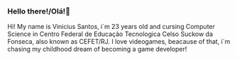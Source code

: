 ### Hello there!/Olá!👋
Hi! My name is Vinicius Santos, i´m 23 years old and cursing Computer Science in Centro Federal de Educação Tecnologica Celso Suckow da Fonseca, also known as CEFET/RJ.
I love videogames, beacause of that, i´m chasing my childhood dream of becoming a game developer!

<!--
**N0stalgiaUltra/N0stalgiaUltra** is a ✨ _special_ ✨ repository because its `README.md` (this file) appears on your GitHub profile.

## Portfolio (with some downloadble games!)
https://drive.google.com/drive/folders/1S_gZ31EbsS5oFb5R5thur_g8ztgPPNrB

## Knowledge:
- C# (for unity)
- Unity
- Git
- Java
- Python
- PostgreSQL

- 🔭 I’m currently working on a rhythm game for Wolfbyte IEEE

- 🌱 Past Projects:
- Blade Arena
- Witchcraft
- Batalhas da História do Brasil (BHB)

- 📫 How to reach me: 
- LinkedIn: https://www.linkedin.com/in/vinicius-santos-b217b5168/
- Email: viniciusantos0898@gmail.com



- ⚡ Fun facts!:
🥳 I love Carnaval, especially the Rio de Janeiro Parade
⚽ I love Football, so my heart is half Botafogo and half Liverpool
🍊 I rather drink juice than soda

- 🎮 My favourite games are 🎮:
🗃️ Metal Gear Solid
🎮 Mortal Kombat
⚔️ Dark Souls
👾 Outer Wilds
⚔️ Hollow Knight
🚶  Undertale
-->
